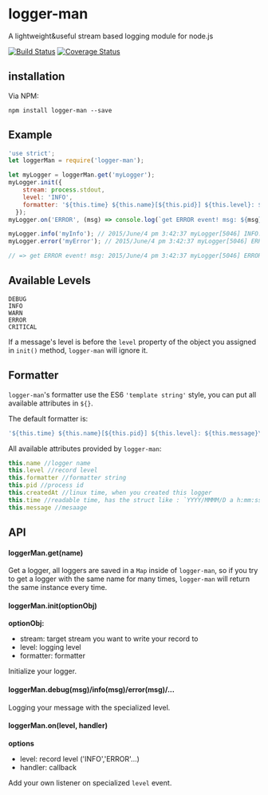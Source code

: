 # logger-man
A lightweight&amp;useful stream based logging module for node.js

[![Build Status](https://travis-ci.org/DavidCai1993/logger-man.svg?branch=master)](https://travis-ci.org/DavidCai1993/logger-man)
[![Coverage Status](https://coveralls.io/repos/DavidCai1993/logger-man/badge.svg?branch=master)](https://coveralls.io/r/DavidCai1993/logger-man?branch=master)

## installation
Via NPM:
```SHELL
npm install logger-man --save
```

## Example
```js
'use strict';
let loggerMan = require('logger-man');

let myLogger = loggerMan.get('myLogger');
myLogger.init({
    stream: process.stdout,
    level: 'INFO',
    formatter: '${this.time} ${this.name}[${this.pid}] ${this.level}: ${this.message}\n'
  });
myLogger.on('ERROR', (msg) => console.log(`get ERROR event! msg: ${msg}`));

myLogger.info('myInfo'); // 2015/June/4 pm 3:42:37 myLogger[5046] INFO: myInfo
myLogger.error('myError'); // 2015/June/4 pm 3:42:37 myLogger[5046] ERROR: myError

// => get ERROR event! msg: 2015/June/4 pm 3:42:37 myLogger[5046] ERROR: myError
```

## Available Levels
```SHELL
DEBUG
INFO
WARN
ERROR
CRITICAL
```
If a message's level is before the `level` property of the object you assigned in `init()` method, `logger-man` will ignore it.

## Formatter
`logger-man`'s formatter use the ES6 `'template string'` style, you can put all available attributes in `${}`.

The default formatter is:
```js
'${this.time} ${this.name}[${this.pid}] ${this.level}: ${this.message}\n'
```

All available attributes provided by `logger-man`:
```js
this.name //logger name
this.level //record level
this.formatter //formatter string
this.pid //process id
this.createdAt //linux time, when you created this logger
this.time //readable time, has the struct like : `YYYY/MMMM/D a h:mm:ss`
this.message //mesaage
```

## API

#### loggerMan.get(name)
Get a logger, all loggers are saved in a `Map` inside of `logger-man`, so if you try to get a logger with the same name for many times,
`logger-man` will return the same instance every time.


#### loggerMan.init(optionObj)
__optionObj:__
* stream: target stream you want to write your record to
* level: logging level
* formatter: formatter

Initialize your logger.

#### loggerMan.debug(msg)/info(msg)/error(msg)/...
Logging your message with the specialized level.

#### loggerMan.on(level, handler)
__options__
* level: record level ('INFO','ERROR'...)
* handler: callback

Add your own listener on specialized `level` event.



